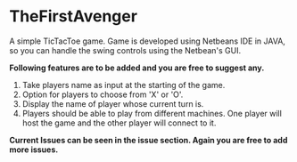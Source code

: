 # TheFirstAvenger
A simple TicTacToe game. Game is developed using Netbeans IDE in JAVA, so you can handle the swing controls using the Netbean's GUI.

<b> Following features are to be added and you are free to suggest any. </b>
1. Take players name as input at the starting of the game.
2. Option for players to choose from 'X' or 'O'.
3. Display the name of player whose current turn is.
4. Players should be able to play from different machines. One player will host the game and the other player will connect to it.

<b> Current Issues can be seen in the issue section. Again you are free to add more issues. </b>